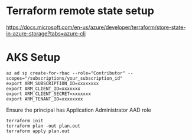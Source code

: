 # Terraform remote state setup

https://docs.microsoft.com/en-us/azure/developer/terraform/store-state-in-azure-storage?tabs=azure-cli

# AKS Setup

```
az ad sp create-for-rbac --role="Contributor" --scopes="/subscriptions/your_subscription_id"
export ARM_SUBSCRIPTION_ID=xxxxxxxx
export ARM_CLIENT_ID=xxxxxxx
export ARM_CLIENT_SECRET=xxxxxxx
export ARM_TENANT_ID=xxxxxxxx
```

Ensure the principal has Application Administrator AAD role

```
terraform init
terraform plan -out plan.out
terraform apply plan.out
```